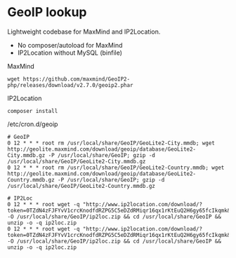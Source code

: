 GeoIP lookup
=============
Lightweight codebase for MaxMind and IP2Location.
- No composer/autoload for MaxMind
- IP2Location without MySQL (binfile)

MaxMind
```
wget https://github.com/maxmind/GeoIP2-php/releases/download/v2.7.0/geoip2.phar
```

IP2Location
```
composer install
```

/etc/cron.d/geoip
```
# GeoIP
0 12 * * * root rm /usr/local/share/GeoIP/GeoLite2-City.mmdb; wget http://geolite.maxmind.com/download/geoip/database/GeoLite2-City.mmdb.gz -P /usr/local/share/GeoIP; gzip -d /usr/local/share/GeoIP/GeoLite2-City.mmdb.gz
0 12 * * * root rm /usr/local/share/GeoIP/GeoLite2-Country.mmdb; wget http://geolite.maxmind.com/download/geoip/database/GeoLite2-Country.mmdb.gz -P /usr/local/share/GeoIP; gzip -d /usr/local/share/GeoIP/GeoLite2-Country.mmdb.gz

# IP2Loc
0 12 * * * root wget -q "http://www.ip2location.com/download/?token=0TZdN4zFJFYvV1crcKnodfdRZPG5C5eDZdRMiqr16qx1rKtEuQ2H6gy65fcIkqmk&file=DB11LITEBIN" -O /usr/local/share/GeoIP/ip2loc.zip && cd /usr/local/share/GeoIP && unzip -o -q ip2loc.zip
0 12 * * * root wget -q "http://www.ip2location.com/download/?token=0TZdN4zFJFYvV1crcKnodfdRZPG5C5eDZdRMiqr16qx1rKtEuQ2H6gy65fcIkqmk&file=DB11LITEBINIPV6" -O /usr/local/share/GeoIP/ip2loc.zip && cd /usr/local/share/GeoIP && unzip -o -q ip2loc.zip
```
